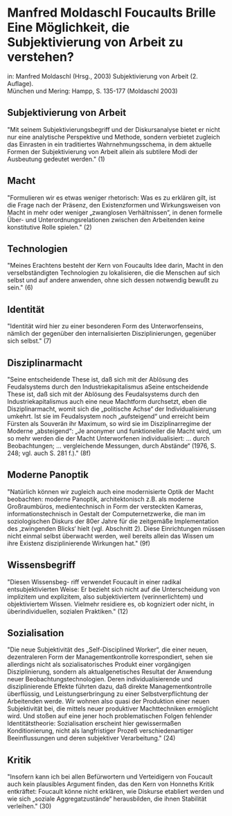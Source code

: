 Manfred Moldaschl
Foucaults Brille
Eine Möglichkeit, die Subjektivierung von Arbeit zu verstehen?
==============================================================
in: Manfred Moldaschl (Hrsg., 2003)
Subjektivierung von Arbeit (2. Auflage).  
München und Mering: Hampp, S. 135-177
(Moldaschl 2003)

Subjektivierung von Arbeit
--------------------------
"Mit seinem Subjektivierungsbegriff und der Diskursanalyse bietet er nicht nur eine analytische Perspektive und Methode, sondern verbietet zugleich das Einrasten in ein traditiertes Wahrnehmungsschema, in dem aktuelle Formen der Subjektivierung von Arbeit allein als subtilere Modi der Ausbeutung gedeutet werden."
(1)

Macht
-----
"Formulieren wir es etwas weniger rhetorisch: Was es zu erklären gilt, ist die Frage nach der Präsenz, den Existenzformen und Wirkungsweisen von Macht in mehr oder weniger „zwanglosen Verhältnissen“, in denen formelle Über- und Unterordnungsrelationen zwischen den Arbeitenden keine konstitutive Rolle spielen."
(2)

Technologien
------------
"Meines Erachtens besteht der Kern von Foucaults Idee darin, Macht in den verselbständigten Technologien zu lokalisieren, die die Menschen auf sich selbst und auf andere anwenden, ohne sich dessen notwendig bewußt zu sein."
(6)

Identität
---------
"Identität wird hier zu einer besonderen Form des Unterworfenseins, nämlich der gegenüber den internalisierten Disziplinierungen, gegenüber sich selbst."
(7)

Disziplinarmacht
----------------
"Seine entscheidende These ist, daß sich mit der Ablösung des Feudalsystems durch den Industriekapitalismus aSeine entscheidende These ist, daß sich mit der Ablösung des Feudalsystems durch den Industriekapitalismus auch eine neue Machtform durchsetzt, eben die Disziplinarmacht, womit sich die „politische Achse“ der Individualisierung umkehrt. Ist sie im Feudalsystem noch „aufsteigend“ und erreicht beim Fürsten als Souverän ihr Maximum, so wird sie im Disziplinarregime der Moderne „absteigend“: „Je anonymer und funktioneller die Macht wird, um so mehr werden die der Macht Unterworfenen individualisiert: ... durch Beobachtungen; ... vergleichende Messungen, durch Abstände“ (1976, S. 248; vgl. auch S. 281 f.)."
(8f)

Moderne Panoptik
----------------
"Natürlich können wir zugleich auch eine modernisierte Optik der Macht beobachten: moderne Panoptik, architektonisch z.B. als moderne Großraumbüros, medientechnisch in Form der versteckten Kameras, informationstechnisch in Gestalt der Computernetzwerke, die man im soziologischen Diskurs der 80er Jahre für die zeitgemäße Implementation des ‚zwingenden Blicks‘ hielt (vgl. Abschnitt 2). Diese Einrichtungen müssen nicht einmal selbst überwacht werden, weil bereits allein das Wissen um ihre Existenz disziplinierende Wirkungen hat."
(9f)

Wissensbegriff
--------------
"Diesen Wissensbeg- 
riff verwendet Foucault in einer radikal entsubjektivierten Weise: Er bezieht sich nicht auf die Unterscheidung von implizitem und explizitem, also subjektiviertem (verinnerlichtem) und objektiviertem Wissen. Vielmehr residiere es, ob kogniziert oder nicht, in überindividuellen, sozialen Praktiken."
(12)

Sozialisation
-------------
"Die neue Subjektivität des „Self-Disciplined Worker“, die einer neuen, dezentraleren Form der Managementkontrolle korrespondiert, sehen sie allerdings nicht als sozialisatorisches Produkt einer vorgängigen Disziplinierung, sondern als aktualgenetisches Resultat der Anwendung neuer Beobachtungstechnologien. Deren individualisierende und disziplinierende Effekte führten dazu, daß direkte Managementkontrolle überflüssig, und Leistungserbringung zu einer Selbstverpflichtung der Arbeitenden werde. Wir wohnen also quasi der Produktion einer neuen Subjektivität bei, die mittels neuer produktiver Machttechniken ermöglicht wird. Und stoßen auf eine jener hoch problematischen Folgen fehlender Identitätstheorie: Sozialisation erscheint hier gewissermaßen Konditionierung, nicht als langfristiger Prozeß verschiedenartiger Beeinflussungen und deren subjektiver Verarbeitung."
(24)

Kritik
------
"Insofern kann ich bei allen Befürwortern und Verteidigern von Foucault auch kein plausibles Argument finden, das den Kern von Honneths Kritik entkräftet: Foucault könne nicht erklären, wie Diskurse etabliert werden und wie sich „soziale Aggregatzustände“ herausbilden, die ihnen Stabilität verleihen."
(30)

